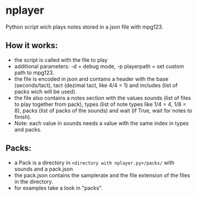 # nplayer
Python script wich plays notes stored in a json file with mpg123.

## How it works:
 - the script is called with the file to play
 - additional parameters: -d = debug mode, -p playerpath = set custom path to mpg123.
 - the file is encoded in json and contains a header with the base (seconds/tact), tact (dezimal tact, like 4/4 = 1) and includes (list of packs wich will be used).
 - the file also contains a notes section with the values sounds (list of files to play together from pack), types (list of note types like 1/4 = 4, 1/8 = 8), packs (list of packs of the sounds) and wait (if True, wait for notes to finish).
  - Note: each value in sounds needs a value with the same index in types and packs.
 
## Packs:
 - a Pack is a directory in `<directory with nplayer.py>/packs/` with sounds and a pack.json
 - the pack.json contains the samplerate and the file extension of the files in the directory.
 - for examples take a look in "packs".
